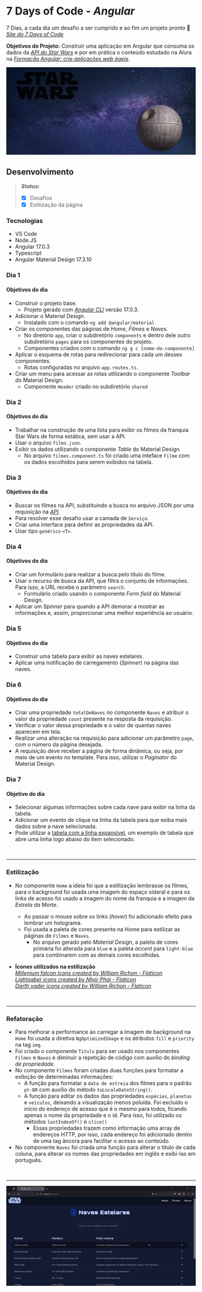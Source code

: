 # 7 Days of Code - *Angular*

7 Dias, a cada dia um desafio a ser cumprido e ao fim um projeto pronto  🔹 [*Site do 7 Days of Code*](https://7daysofcode.io/matricula/angular-api)

**Objetivos do Projeto:** Construir uma aplicação em Angular que consuma os dados da [*API do Star Wars*](https://swapi.dev/) e por em prática o conteúdo estudado na Alura na [*Formação Angular: crie aplicações web ágeis*](https://cursos.alura.com.br/formacao-angular-crie-aplicacoes-web-ageis).

![Imagem da Home](./assets/resultado-home.png)

## Desenvolvimento

> **_Status:_**   
> - [x] Desafios  
> - [x] Estilização da página  

### Tecnologias
- VS Code
- Node.JS
- Angular 17.0.3
- Typescript
- Angular Material Design 17.3.10

### Dia 1

#### Objetivos do dia

- Construir o projeto base.
  - Projeto gerado com [*Angular CLI*](https://github.com/angular/angular-cli) versão 17.0.3.
- Adicionar o Material Design.
  - Instalado com o comando ```ng add @angular/material```
- Criar os componentes das páginas de *Home*, *Filmes* e *Naves*.
  - No diretório `app`, criar o subdiretório `components` e dentro dele outro subdiretório `pages` para os componentes do projeto.
  - Componentes criados com o comando ```ng g c [nome-do-componente]```
- Aplicar o esquema de rotas para redirecionar para cada um desses componentes.
  - Rotas configuradas no arquivo `app.routes.ts`.
- Criar um menu para acessar as rotas utilizando o componente *Toolbar* do Material Design.
  - Componente `Header` criado no subdiretório `shared`

### Dia 2

#### Objetivos do dia

- Trabalhar na construção de uma lista para exibir os filmes da franquia Star Wars de forma estática, sem usar a API.
- Usar o arquivo `films.json`.
- Exibir os dados utilizando o componente *Table* do Material Design.
  - No arquivo `filmes.component.ts` foi criado uma inteface `Filme` com os dados escolhidos para serem exibidos na tabela.

### Dia 3

#### Objetivos do dia

- Buscar os filmes na API, substituindo a busca no arquivo JSON por uma requisição na [*API*](*https://swapi.dev/api/*).
- Para resolver esse desafio usar a camada de `Serviço`.
- Criar uma interface para definir as propriedades da API.
- Usar tipo `genérico` `<T>`.

### Dia 4

#### Objetivos do dia

- Criar um formulário para realizar a busca pelo título do filme.
- Usar o recurso de busca da API, que filtra o conjunto de informações. Para isso, a URL recebe o parâmetro `search`.
  - Formulário criado usando o componente *Form field* do Material Design.
- Aplicar um *Spinner* para quando a API demorar a mostrar as informações e, assim, proporcionar uma melhor experiência ao usuário. 

### Dia 5

#### Objetivos do dia

- Construir uma tabela para exibir as naves estelares.
- Aplicar uma notificação de carregamento (*Spinner*) na página das naves.

### Dia 6

#### Objetivos do dia

- Criar uma propriedade `totalDeNaves` no componente `Naves` e atribuir o valor da propriedade `count` presente na resposta da requisição.
- Verificar o valor dessa propriedade e o valor de quantas naves aparecem em tela.
- Realizar uma alteração na requisição para adicionar um parâmetro `page`, com o número da página desejada.
- A requisição deve receber a página de forma dinâmica, ou seja, por meio de um evento no template. Para isso, utilizar o *Paginator* do Material Design.  

### Dia 7

#### Objetivo do dia

- Selecionar algumas informações sobre cada nave para exibir na linha da tabela.   
- Adicionar um evento de clique na linha da tabela para que exiba mais dados sobre a nave selecionada.  
- Pode utilizar a [tabela com a linha expansível](https://material.angular.io/components/table/examples#table-expandable-rows), um exemplo de tabela que abre uma linha logo abaixo do item selecionado.  
  
<br/>

--------------------------
### Estilização

- No componente `Home` a ideia foi que a estilização lembrasse os filmes, para o background foi usada uma imagem do espaço sideral e para os links de acesso foi usado a imagem do nome da franquia e a imagem da *Estrela da Morte*.
  - Ao passar o mouse sobre os links (*hover*) foi adicionado efeito para lembrar um holograma.
  - Foi usada a paleta de cores presente na Home para estilizar as páginas de `Filmes` e `Naves`.
    - No arquivo gerado pelo *Material Design*, a paleta de cores primária foi alterada para `blue` e a paleta *accent* para `light-blue` para combinarem com as demais cores escolhidas.

- **Ícones utilizados na estilização**  
[*Millenium falcon icons created by William Richon - Flaticon*](https://www.flaticon.com/free-icons/millenium-falcon)  
[*Lightsaber icons created by Nhor Phai - Flaticon*](https://www.flaticon.com/free-icons/lightsaber)  
[*Darth vader icons created by William Richon - Flaticon*](https://www.flaticon.com/free-icons/darth-vader)

<br/>

--------------------------

### Refatoração

- Para melhorar a performance ao carregar a imagem de background na `Home` foi usada a diretiva `NgOptimizedImage` e os atributos `fill` e `priority` na tag `img`.
- Foi criado o componente `Titulo` para ser usado nos componentes `Filmes` e `Naves` e diminuir a repetição de código com auxílio do *binding de propriedade*. 
- No componente `Filmes` foram criadas duas funções para formatar a exibição de determinadas informações:
  - A função para formatar a `data de estreia` dos filmes para o padrão `pt-BR` com auxílio do método `toLocaleDateString()`.
  - A função para editar os dados das propriedades `espécies`, `planetas` e `veículos`, deixando a visualização menos poluída. Foi excluído o início do endereço de acesso que é o mesmo para todos, ficando apenas o nome da propriedade e o id. Para isso, foi utilizado os métodos `lastIndexOf()` e `slice()`
    - Essas propriedades trazem como informação uma array de endereços HTTP, por isso, cada endereço foi adicionado dentro de uma tag âncora para facilitar o acesso ao conteúdo.
- No componente `Naves` foi criada uma função para alterar o título de cada coluna, para alterar os nomes das propriedades em inglês e exibi-las em português.  

<br/>

--------------------------
  
![Resultado da página de naves](./assets/resultado-projeto.gif)
